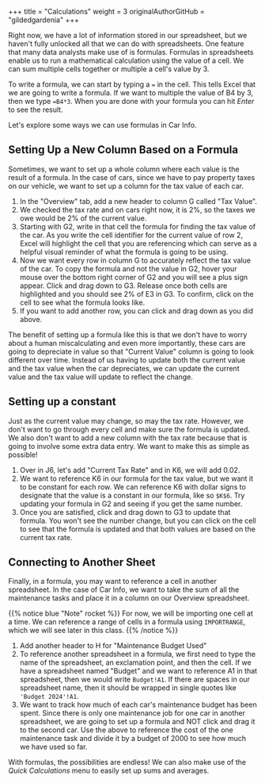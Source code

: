+++
title = "Calculations"
weight = 3
originalAuthorGitHub = "gildedgardenia"
+++


Right now, we have a lot of information stored in our spreadsheet, but we haven't fully unlocked all that we can do with spreadsheets. One feature that many data analysts make use of is formulas. Formulas in spreadsheets enable us to run a mathematical calculation using the value of a cell. We can sum multiple cells together or multiple a cell's value by 3. 

To write a formula, we can start by typing a `=` in the cell. This tells Excel that we are going to write a formula. If we want to multiple the value of B4 by 3, then we type `=B4*3`. When you are done with your formula you can hit *Enter* to see the result. 

Let's explore some ways we can use formulas in Car Info.

## Setting Up a New Column Based on a Formula

Sometimes, we want to set up a whole column where each value is the result of a formula. In the case of cars, since we have to pay property taxes on our vehicle, we want to set up a column for the tax value of each car. 

1. In the "Overview" tab, add a new header to column G called "Tax Value".
1. We checked the tax rate and on cars right now, it is 2%, so the taxes we owe would be 2% of the current value.
1. Starting with G2, write in that cell the formula for finding the tax value of the car. As you write the cell identifier for the current value of row 2, Excel will highlight the cell that you are referencing which can serve as a helpful visual reminder of what the formula is going to be using.
1. Now we want every row in column G to accurately reflect the tax value of the car. To copy the formula and not the value in G2, hover your mouse over the bottom right corner of G2 and you will see a plus sign appear. Click and drag down to G3. Release once both cells are highlighted and you should see 2% of E3 in G3. To confirm, click on the cell to see what the formula looks like.
1. If you want to add another row, you can click and drag down as you did above.

The benefit of setting up a formula like this is that we don't have to worry about a human miscalculating and even more importantly, these cars are going to depreciate in value so that "Current Value" column is going to look different over time. Instead of us having to update both the current value and the tax value when the car depreciates, we can update the current value and the tax value will update to reflect the change.

## Setting up a constant

Just as the current value may change, so may the tax rate. However, we don't want to go through every cell and make sure the formula is updated. We also don't want to add a new column with the tax rate because that is going to involve some extra data entry. We want to make this as simple as possible!

1. Over in J6, let's add "Current Tax Rate" and in K6, we will add 0.02.
1. We want to reference K6 in our formula for the tax value, but we want it to be constant for each row. We can reference K6 with dollar signs to designate that the value is a constant in our formula, like so `$K$6`. Try updating your formula in G2 and seeing if you get the same number.
1. Once you are satisfied, click and drag down to G3 to update that formula. You won't see the number change, but you can click on the cell to see that the formula is updated and that both values are based on the current tax rate.

## Connecting to Another Sheet

Finally, in a formula, you may want to reference a cell in another spreadsheet. In the case of Car Info, we want to take the sum of all the maintenance tasks and place it in a column on our Overview spreadsheet.

{{% notice blue "Note" rocket %}}
   For now, we will be importing one cell at a time. We can reference a range of cells in a formula using `IMPORTRANGE`, which we will see later in this class.
{{% /notice %}}

1. Add another header to H for "Maintenance Budget Used"
1. To reference another spreadsheet in a formula, we first need to type the name of the spreadsheet, an exclamation point, and then the cell. If we have a spreadsheet named "Budget" and we want to reference A1 in that spreadsheet, then we would write `Budget!A1`. If there are spaces in our spreadsheet name, then it should be wrapped in single quotes like `'Budget 2024'!A1`.
1. We want to track how much of each car's maintenance budget has been spent. Since there is only one maintenance job for one car in another spreadsheet, we are going to set up a formula and NOT click and drag it to the second car. Use the above to reference the cost of the one maintenance task and divide it by a budget of 2000 to see how much we have used so far.

With formulas, the possibilities are endless! We can also make use of the *Quick Calculations* menu to easily set up sums and averages.